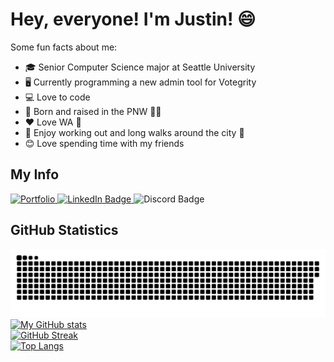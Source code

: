 # Hey, everyone! I'm Justin! 😄

Some fun facts about me:
* 🎓 Senior Computer Science major at Seattle University
* 🖥️ Currently programming a new admin tool for Votegrity
* 💻 Love to code
* 🌲 Born and raised in the PNW 🌊🌌
* ❤️ Love WA 📍
* 🌇 Enjoy working out and long walks around the city 🌃 
* 😊 Love spending time with my friends

## My Info

<div>
  <a href="https://github.com/thoresonjd/github-portfolio/blob/main/README.md">
    <img alt="Portfolio" src="https://img.shields.io/badge/-Portfolio-brightgreen?style=for-the-badge&" />
  </a>
  <a href="https://linkedin.com/in/justinthoreson">
    <img alt="LinkedIn Badge" src="https://img.shields.io/badge/LinkedIn-0e76a8?style=for-the-badge&logo=linkedin&logoColor=white" />
  </a>
  <img alt="Discord Badge" src="https://img.shields.io/badge/Discord-Exulgor%230924-%237289da?style=for-the-badge&logo=discord&logoColor=white" />
</div>
  
## GitHub Statistics

![snake gif](https://github.com/thoresonjd/thoresonjd/blob/output/github-contribution-grid-snake.svg)
[![My GitHub stats](https://github-readme-stats.vercel.app/api?username=thoresonjd&theme=dracula&count_private=true&show_icons=true)](https://github.com/anuraghazra/github-readme-stats)\
[![GitHub Streak](http://github-readme-streak-stats.herokuapp.com?user=thoresonjd&theme=dracula)](https://git.io/streak-stats)\
[![Top Langs](https://github-readme-stats.vercel.app/api/top-langs/?username=thoresonjd&theme=dracula&layout=compact&langs_count=10&exclude_repo=thoresonjd.github.io,resume&hide=C,Objective-C)](https://github.com/anuraghazra/github-readme-stats)

<!--
**thoresonjd/thoresonjd** is a ✨ _special_ ✨ repository because its `README.md` (this file) appears on your GitHub profile.

Here are some ideas to get you started:

- 🔭 I’m currently working on ...
- 🌱 I’m currently learning ...
- 👯 I’m looking to collaborate on ...
- 🤔 I’m looking for help with ...
- 💬 Ask me about ...
- 📫 How to reach me: ...
- 😄 Pronouns: ...
- ⚡ Fun fact: ...
-->
